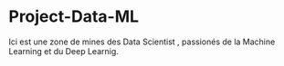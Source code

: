 # Project-Data-ML
Ici est une zone de mines des Data Scientist , passionés de la Machine Learning et du Deep Learnig.

